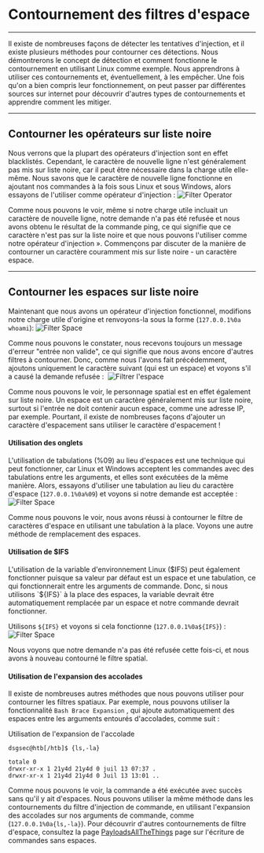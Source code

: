 Contournement des filtres d'espace
=======================

* * * * *

Il existe de nombreuses façons de détecter les tentatives d'injection, et il existe plusieurs méthodes pour contourner ces détections. Nous démontrerons le concept de détection et comment fonctionne le contournement en utilisant Linux comme exemple. Nous apprendrons à utiliser ces contournements et, éventuellement, à les empêcher. Une fois qu'on a bien compris leur fonctionnement, on peut passer par différentes sources sur internet pour découvrir d'autres types de contournements et apprendre comment les mitiger.

* * * * *

Contourner les opérateurs sur liste noire
-------------------------------------

Nous verrons que la plupart des opérateurs d'injection sont en effet blacklistés. Cependant, le caractère de nouvelle ligne n'est généralement pas mis sur liste noire, car il peut être nécessaire dans la charge utile elle-même. Nous savons que le caractère de nouvelle ligne fonctionne en ajoutant nos commandes à la fois sous Linux et sous Windows, alors essayons de l'utiliser comme opérateur d'injection : 
![Filter Operator](https://academy.hackthebox.com/storage/modules/109/cmdinj_filters_operator.jpg)

Comme nous pouvons le voir, même si notre charge utile incluait un caractère de nouvelle ligne, notre demande n'a pas été refusée et nous avons obtenu le résultat de la commande ping, ce qui signifie que ce caractère n'est pas sur la liste noire et que nous pouvons l'utiliser comme notre opérateur d'injection ». Commençons par discuter de la manière de contourner un caractère couramment mis sur liste noire - un caractère espace.

* * * * *

Contourner les espaces sur liste noire
-------------------------

Maintenant que nous avons un opérateur d'injection fonctionnel, modifions notre charge utile d'origine et renvoyons-la sous la forme (`127.0.0.1%0a whoami`): ![Filter Space](https://academy.hackthebox.com/storage/modules/109/cmdinj_filters_spaces_1.jpg)

Comme nous pouvons le constater, nous recevons toujours un message d'erreur "entrée non valide", ce qui signifie que nous avons encore d'autres filtres à contourner. Donc, comme nous l'avons fait précédemment, ajoutons uniquement le caractère suivant (qui est un espace) et voyons s'il a causé la demande refusée : 
![Filtrer l'espace](https://academy.hackthebox.com/storage/modules/109/cmdinj_filters_spaces_2.jpg)

Comme nous pouvons le voir, le personnage spatial est en effet également sur liste noire. Un espace est un caractère généralement mis sur liste noire, surtout si l'entrée ne doit contenir aucun espace, comme une adresse IP, par exemple. Pourtant, il existe de nombreuses façons d'ajouter un caractère d'espacement sans utiliser le caractère d'espacement !

#### Utilisation des onglets

L'utilisation de tabulations (%09) au lieu d'espaces est une technique qui peut fonctionner, car Linux et Windows acceptent les commandes avec des tabulations entre les arguments, et elles sont exécutées de la même manière. Alors, essayons d'utiliser une tabulation au lieu du caractère d'espace (`127.0.0.1%0a%09`) et voyons si notre demande est acceptée : ![Filter Space](https://academy.hackthebox.com/storage/modules/109/cmdinj_filters_spaces_3.jpg)

Comme nous pouvons le voir, nous avons réussi à contourner le filtre de caractères d'espace en utilisant une tabulation à la place. Voyons une autre méthode de remplacement des espaces.

#### Utilisation de $IFS

L'utilisation de la variable d'environnement Linux ($IFS) peut également fonctionner puisque sa valeur par défaut est un espace et une tabulation, ce qui fonctionnerait entre les arguments de commande. Donc, si nous utilisons `${IFS}` à la place des espaces, la variable devrait être automatiquement remplacée par un espace et notre commande devrait fonctionner.

Utilisons `${IFS}` et voyons si cela fonctionne (`127.0.0.1%0a${IFS}`) : ![Filter Space](https://academy.hackthebox.com/storage/modules/109/cmdinj_filters_spaces_4.jpg)

Nous voyons que notre demande n'a pas été refusée cette fois-ci, et nous avons à nouveau contourné le filtre spatial.

#### Utilisation de l'expansion des accolades

Il existe de nombreuses autres méthodes que nous pouvons utiliser pour contourner les filtres spatiaux. Par exemple, nous pouvons utiliser la fonctionnalité `Bash Brace Expansion` , qui ajoute automatiquement des espaces entre les arguments entourés d'accolades, comme suit :

Utilisation de l'expansion de l'accolade

```
dsgsec@htb[/htb]$ {ls,-la}

totale 0
drwxr-xr-x 1 21y4d 21y4d 0 juil 13 07:37 .
drwxr-xr-x 1 21y4d 21y4d 0 Juil 13 13:01 ..

```

Comme nous pouvons le voir, la commande a été exécutée avec succès sans qu'il y ait d'espaces. Nous pouvons utiliser la même méthode dans les contournements du filtre d'injection de commande, en utilisant l'expansion des accolades sur nos arguments de commande, comme (`127.0.0.1%0a{ls,-la}`). Pour découvrir d'autres contournements de filtre d'espace, consultez la page [PayloadsAllTheThings](https://github.com/swisskyrepo/PayloadsAllTheThings/tree/master/Command%20Injection#bypass-without-space) page sur l'écriture de commandes sans espaces.